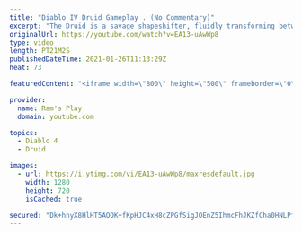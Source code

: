 ```yaml
---
title: "Diablo IV Druid Gameplay . (No Commentary)"
excerpt: "The Druid is a savage shapeshifter, fluidly transforming between the forms of a towering bear or a vicious werewolf to fight alongside the creatures of the wild."
originalUrl: https://youtube.com/watch?v=EA13-uAwWp8
type: video
length: PT21M2S
publishedDateTime: 2021-01-26T11:13:29Z
heat: 73

featuredContent: "<iframe width=\"800\" height=\"500\" frameborder=\"0\" src=\"https://www.youtube.com/embed/EA13-uAwWp8\" allow=\"accelerometer; autoplay; encrypted-media; gyroscope; picture-in-picture\" allowfullscreen></iframe>"

provider:
  name: Ram's Play
  domain: youtube.com

topics:
  - Diablo 4
  - Druid

images:
  - url: https://i.ytimg.com/vi/EA13-uAwWp8/maxresdefault.jpg
    width: 1280
    height: 720
    isCached: true

secured: "Dk+hnyX8HlHT5AOOK+fKpHJC4xH8cZPGfSigJOEnZ5IhmcFhJKZfCha0HNLPfyEoGz8hi8qwkFgo7No1iMjbfBZBcdhhbH8N0prCzP4frshsS/KOEk5WHBVLNmWIkVkdxYEBxf5CvLvT61lQeN19yTZZOcA96eG7ngeaZUQUqXk/dDRHtYz0kijXFYt983Dh1KLGVNmI/zw1yHjw7CUMDqoWkb4SyDukqTb4q/stEV+nT6p/Tfda+/T6thl/IJJu4RSnbln6BUNCwPv9xwgpP2pG8QSUvuGzV+mTZuxV9fR9KcZZ+CczcPnvBljmzXp+Jvccv+9xpCcMKRj1nSExmPaOP5cFLBQ89rBKQhwQkNks4RTOZ9ZFL0EAt2jxIg8fSKNslcLr7fvgkFM16xkxeGoQoxdZD2y01sBCCHO+KVuz/yPYjNklHgXfwQsvTsrr;Blzktm4GcfV8aEwF6XQa7Q=="
---
```


